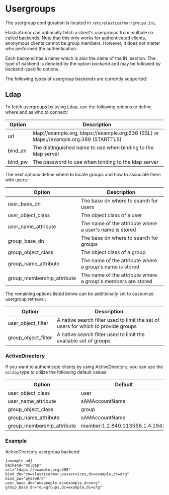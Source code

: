 # <a id="usergroups"></a> Usergroups

The usergroup configuration is located in `/etc/elasticarmor/groups.ini`.

ElasticArmor can optionally fetch a client's usergroups from multiple so called backends. Note that this only works
for authenticated clients, anonymous clients cannot be group members. However, it does not matter who performed the
authentication.

Each backend has a name which is also the name of the INI section. The type of backend is denoted by the option
*backend* and may be followed by backend-specific options.

The following types of usergroup backends are currently supported:

## <a id="usergroups-ldap"></a> Ldap

To fetch usergroups by using Ldap, use the following options to define where and as who to connect:

Option  | Description
--------|----------------------------------------------------------------------------------------
url     | ldap://example.org, ldaps://example.org:636 (SSL) or ldaps://example.org:389 (STARTTLS)
bind_dn | The distinguished name to use when binding to the ldap server
bind_pw | The password to use when binding to the ldap server

The next options define where to locate groups and how to associate them with users:

Option                      | Description
----------------------------|-------------------------------------------------------------
user_base_dn                | The base dn where to search for users
user_object_class           | The object class of a user
user_name_attribute         | The name of the attribute where a user's name is stored
group_base_dn               | The base dn where to search for groups
group_object_class          | The object class of a group
group_name_attribute        | The name of the attribute where a group's name is stored
group_membership_attribute  | The name of the attribute where a group's members are stored

The remaining options listed below can be additionally set to customize usergroup retrieval:

Option              | Description
--------------------|----------------------------------------------------------------------------------
user_object_filter  | A native search filter used to limit the set of users for which to provide groups
group_object_filter | A native search filter used to limit the available set of groups

### <a id="usergroups-ldap-ad"></a> ActiveDirectory

If you want to authenticate clients by using ActiveDirectory, you can use the `msldap` type to utilize
the following default values:

Option                      | Default
----------------------------|--------------------------------
user_object_class           | user
user_name_attribute         | sAMAccountName
group_object_class          | group
group_name_attribute        | sAMAccountName
group_membership_attribute  | member:1.2.840.113556.1.4.1941:

### <a id="usergroups-ldap-example"></a> Example

ActiveDirectory usergroup backend:

    [example_ad]
    backend="msldap"
    url="ldaps://example.org:389"
    bind_dn="cn=elasticarmor,ou=services,dc=example,dc=org"
    bind_pw="p@ssw0rd"
    user_base_dn="ou=people,dc=example,dc=org"
    group_base_dn="ou=groups,dc=example,dc=org"
